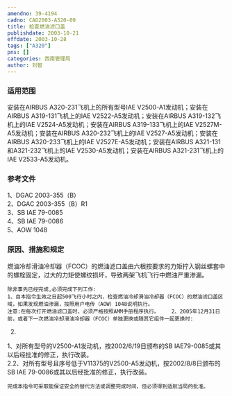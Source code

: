 ```yaml
---
amendno: 39-4194  
cadno: CAD2003-A320-09  
title: 检查燃油滤口盖  
publishdate: 2003-10-21  
effdate: 2003-10-28  
tags: ["A320"]  
pns: []  
categories: 西南管理局  
author: 刘智  
---
```

  
### 适用范围  
安装在AIRBUS A320-231飞机上的所有型号IAE V2500-A1发动机；安装在AIRBUS A319-131飞机上的IAE V2522-A5发动机；安装在AIRBUS A319-132飞机上的IAE V2524-A5发动机；安装在AIRBUS A319-133飞机上的IAE V2527M-A5发动机；安装在AIRBUS A320-232飞机上的IAE V2527-A5发动机；安装在AIRBUS A320-233飞机上的IAE V2527E-A5发动机；安装在AIRBUS A321-131和A321-232飞机上的IAE V2530-A5发动机；安装在AIRBUS A321-231飞机上的IAE V2533-A5发动机。  
  
<!--more-->  
### 参考文件  
1、DGAC 2003-355（B）  
 2、DGAC 2003-355（B）R1  
 3、SB IAE 79-0085  
 4、SB IAE 79-0086  
 5、AOW 1048  
  
### 原因、措施和规定  
燃油冷却滑油冷却器（FCOC）的燃油滤口盖由六根按要求的力矩拧入钢丝螺套中的螺栓固定，过大的力矩使螺纹损坏，导致两架飞机飞行中燃油严重渗漏。  
  
    除非事先已经完成,必须完成下列工作:  
    1、自本指令生效之日起500飞行小时之内，检查燃油冷却滑油冷却器（FCOC）的燃油滤口盖区域，如果发现燃油渗漏，按照用户电传（AOW）1048说明执行。  
    注意:在每次打开燃油滤口盖时，必须严格按照AMM手册程序执行。    2、2005年12月31日前，或者下一次燃油冷却滑油冷却器（FCOC）单独更换或随其它组件一起更换时:  
2.  
1、对所有型号的V2500-A1发动机，按2002/6/19日颁布的SB IAE79-0085或其以后经批准的修正，执行改装。  
    2.2、对所有型号且序号低于V11375的V2500-A5发动机，按2002/8/8日颁布的SB IAE 79-0086或其以后经批准的修正，执行改装。  
  
    完成本指令可采取能保证安全的替代方法或调整完成时间，但必须得到适航当局的批准。  
